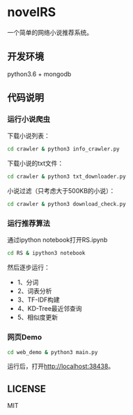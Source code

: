 # novelRS
一个简单的网络小说推荐系统。

## 开发环境
python3.6 + mongodb

## 代码说明
### 运行小说爬虫
下载小说列表：
```bash
cd crawler & python3 info_crawler.py
```
下载小说的txt文件：
```bash
cd crawler & python3 txt_downloader.py
```
小说过滤（只考虑大于500KB的小说）：
```bash
cd crawler & python3 download_check.py
```

### 运行推荐算法
通过ipython notebook打开RS.ipynb
```bash
cd RS & ipython3 notebook
```
然后逐步运行：
- 1、分词
- 2、词表分析
- 3、TF-IDF构建
- 4、KD-Tree最近邻查询
- 5、相似度更新
### 网页Demo
```bash
cd web_demo & python3 main.py
```
运行后，打开[http://localhost:38438](http://localhost:38438)。
## LICENSE
MIT
